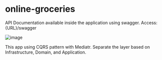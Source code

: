 # online-groceries

API Documentation available inside the application using swagger.
Access: {URL}/swagger

![image](https://user-images.githubusercontent.com/4475443/120335841-011b5080-c31c-11eb-9b06-b286e65f368b.png)

This app using CQRS pattern with Mediatr. Separate the layer based on Infrastructure, Domain, and Application. 
